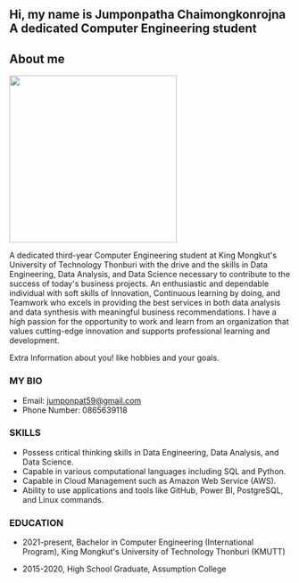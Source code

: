 <section id="hero" class="jumbotron">
  <div class="container">
    <h1 class="hero-title load-hidden">
      Hi, my name is <span class="text-color-main">Jumponpatha Chaimongkonrojna</span>
      <br />
      A dedicated Computer Engineering student
    </h1>
    <p class="hero-cta load-hidden">
      <a rel="noreferrer" class="cta-btn cta-btn--hero" href="#about">
  </a>
    </p>
  </div>
</section>

<!-- **** About Section **** -->
<section id="about">
  <div class="container">
    <h2 class="section-title load-hidden">About me</h2>
    <div class="row about-wrapper">
      <div class="col-md-6 col-sm-12">
        <div class="about-wrapper__image load-hidden">
          <img
            alt=""
            class="img-fluid rounded shadow-lg"
            height="auto"
            width="300px"
            src="assets/profile.jpg"
            alt="Profile Image"
          />
        </div>
      </div>
      <div class="col-md-6 col-sm-12">
        <div class="about-wrapper__info load-hidden">
          <p class="about-wrapper__info-text">
            A dedicated third-year Computer Engineering student at King Mongkut's University of Technology Thonburi with the drive and the skills in Data Engineering, Data Analysis, and Data Science necessary to contribute to the success of today's business projects. An enthusiastic and dependable individual with soft skills of Innovation, Continuous learning by doing, and Teamwork who excels in providing the best services in both data analysis and data synthesis with meaningful business recommendations. I have a high passion for the opportunity to work and learn from an organization that values cutting-edge innovation and supports professional learning and development. 
          </p>
          <p class="about-wrapper__info-text">
            Extra Information about you! like hobbies and your goals.
          </p>
          <span class="d-flex mt-3">
            <a
              rel="noreferrer"
              target="_blank"
              class="cta-btn cta-btn--resume"
              href="assets/resume.pdf"
            >
            </a>
          </span>
        </div>
      </div>
    </div>
  </div>
</section>


### MY BIO
* Email: jumponpat59@gmail.com
* Phone Number: 0865639118

### SKILLS

* Possess critical thinking skills in Data Engineering, Data Analysis, and Data Science.
* Capable in various computational languages including SQL and Python.
* Capable in Cloud Management such as Amazon Web Service (AWS).
* Ability to use applications and tools like GitHub, Power BI, PostgreSQL, and Linux commands.

### EDUCATION
* 2021-present, Bachelor in Computer Engineering (International Program), King Mongkut's University of Technology Thonburi (KMUTT)    

* 2015-2020, High School Graduate, Assumption College
